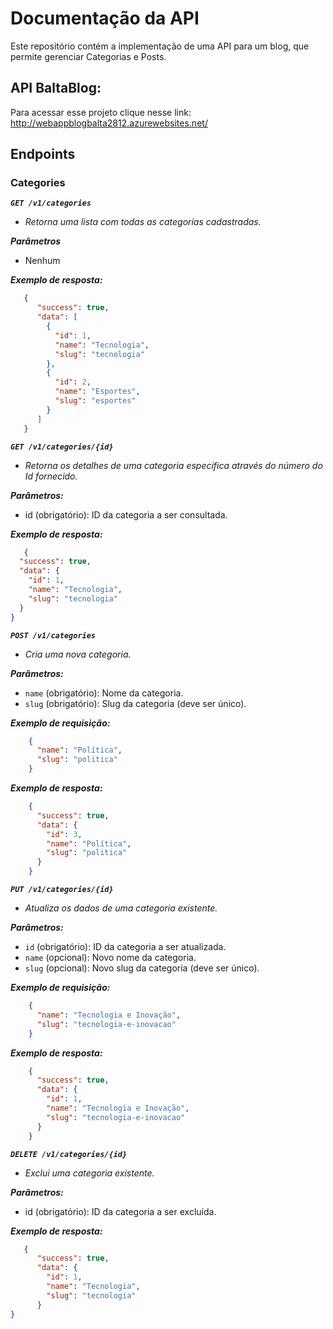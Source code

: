 # Documentação da API
Este repositório contém a implementação de uma API para um blog, que permite gerenciar Categorias e Posts.

## API BaltaBlog:
Para acessar esse projeto clique nesse link: http://webappblogbalta2812.azurewebsites.net/

## Endpoints

### Categories

***`GET /v1/categories`***

* *Retorna uma lista com todas as categorias cadastradas.*

***Parâmetros***

* Nenhum

***Exemplo de resposta:***


```json
   {
      "success": true,
      "data": [
        {
          "id": 1,
          "name": "Tecnologia",
          "slug": "tecnologia"
        },
        {
          "id": 2,
          "name": "Esportes",
          "slug": "esportes"
        }
      ]
   }  

```

***`GET /v1/categories/{id}`***

* *Retorna os detalhes de uma categoria específica através do número do Id fornecido.*

***Parâmetros:***

* id (obrigatório): ID da categoria a ser consultada.

***Exemplo de resposta:***

```json
   {
  "success": true,
  "data": {
    "id": 1,
    "name": "Tecnologia",
    "slug": "tecnologia"
  }
}

```

***`POST /v1/categories`***

* *Cria uma nova categoria.*

***Parâmetros:***

* `name` (obrigatório): Nome da categoria.
* `slug` (obrigatório): Slug da categoria (deve ser único).

***Exemplo de requisição:***

```json
    {
      "name": "Política",
      "slug": "politica"
    }

```

***Exemplo de resposta:***

```json
    {
      "success": true,
      "data": {
        "id": 3,
        "name": "Política",
        "slug": "politica"
      }
    }

```

***`PUT /v1/categories/{id}`***

* *Atualiza os dados de uma categoria existente.*

***Parâmetros:***

* `id`  (obrigatório): ID da categoria a ser atualizada.
* `name` (opcional): Novo nome da categoria.
* `slug` (opcional): Novo slug da categoria (deve ser único).

***Exemplo de requisição:***

```json
    {
      "name": "Tecnologia e Inovação",
      "slug": "tecnologia-e-inovacao"
    }

```

***Exemplo de resposta:***

```json
    {
      "success": true,
      "data": {
        "id": 1,
        "name": "Tecnologia e Inovação",
        "slug": "tecnologia-e-inovacao"
      }
    } 
```

***`DELETE /v1/categories/{id}`***

* *Exclui uma categoria existente.*

***Parâmetros:***

* id (obrigatório): ID da categoria a ser excluída.

***Exemplo de resposta:***

```json
   {
      "success": true,
      "data": {
        "id": 1,
        "name": "Tecnologia",
        "slug": "tecnologia"
      }
}

```
